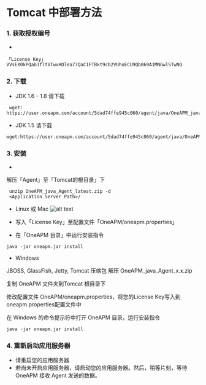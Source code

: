 # Tomcat 中部署方法



### 1. 获取授权编号
* 
 ```
「License Key」 VVsEX0kPQab3fltVTwxHDlea77QaC1FTBkt9cb2VUhoECU9Qb869A1MNGwlSTwNQ
 ```
### 2. 下载
* JDK 1.6 - 1.8  请下载 
```
 wget: https://user.oneapm.com/account/5dad74ffe945c060/agent/java/OneAPM_java_Agent_latest.zip
 ```
* JDK 1.5 请下载

 ```
 wget:https://user.oneapm.com/account/5dad74ffe945c060/agent/java/OneAPM_java_Agent_legacy.zip
  ```


### 3. 安装
* 
解压「Agent」至「Tomcat的根目录」下
```
 unzip OneAPM_java_Agent_latest.zip -d
 <Application Server Path>/
 ```
* Linux 或 Mac
![alt text](images/tomcat.jpg) 

* 写入「License Key」至配置文件「OneAPM/oneapm.properties」
* 在「OneAPM 目录」中运行安装指令
```
java -jar oneapm.jar install
```
* Windows 

 JBOSS, GlassFish, Jetty, Tomcat 压缩包
 解压 OneAPM_java_Agent_x.x.zip

 复制 OneAPM 文件夹到Tomcat 根目录下

 修改配置文件 OneAPM/oneapm.properties，将您的License Key写入到oneapm.properties配置文件中

 在 Windows 的命令提示符中打开 OneAPM 目录，运行安装指令
 ```
java -jar oneapm.jar install
```
### 4. 重新启动应用服务器

* 请重启您的应用服务器
* 若尚未开启应用服务器，请启动您的应用服务器。然后，稍等片刻，等待 OneAPM 接收 Agent 发送的数据。


